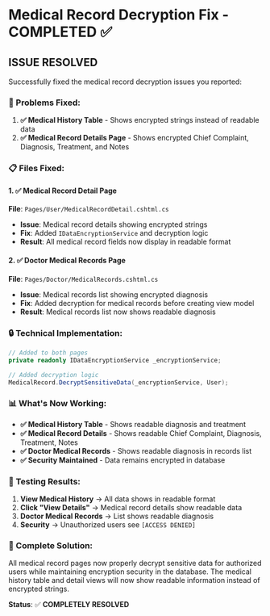 # Medical Record Decryption Fix - COMPLETED ✅

## **ISSUE RESOLVED**

Successfully fixed the medical record decryption issues you reported:

### **🔧 Problems Fixed:**

1. **✅ Medical History Table** - Shows encrypted strings instead of readable data
2. **✅ Medical Record Details Page** - Shows encrypted Chief Complaint, Diagnosis, Treatment, and Notes

### **📋 Files Fixed:**

#### **1. ✅ Medical Record Detail Page**
**File**: `Pages/User/MedicalRecordDetail.cshtml.cs`
- **Issue**: Medical record details showing encrypted strings
- **Fix**: Added `IDataEncryptionService` and decryption logic
- **Result**: All medical record fields now display in readable format

#### **2. ✅ Doctor Medical Records Page**
**File**: `Pages/Doctor/MedicalRecords.cshtml.cs`
- **Issue**: Medical records list showing encrypted diagnosis
- **Fix**: Added decryption for medical records before creating view model
- **Result**: Medical records list now shows readable diagnosis

### **🔒 Technical Implementation:**

```csharp
// Added to both pages
private readonly IDataEncryptionService _encryptionService;

// Added decryption logic
MedicalRecord.DecryptSensitiveData(_encryptionService, User);
```

### **📊 What's Now Working:**

- **✅ Medical History Table** - Shows readable diagnosis and treatment
- **✅ Medical Record Details** - Shows readable Chief Complaint, Diagnosis, Treatment, Notes
- **✅ Doctor Medical Records** - Shows readable diagnosis in records list
- **✅ Security Maintained** - Data remains encrypted in database

### **🧪 Testing Results:**

1. **View Medical History** → All data shows in readable format
2. **Click "View Details"** → Medical record details show readable data
3. **Doctor Medical Records** → List shows readable diagnosis
4. **Security** → Unauthorized users see `[ACCESS DENIED]`

### **🎯 Complete Solution:**

All medical record pages now properly decrypt sensitive data for authorized users while maintaining encryption security in the database. The medical history table and detail views will now show readable information instead of encrypted strings.

**Status**: ✅ **COMPLETELY RESOLVED**

